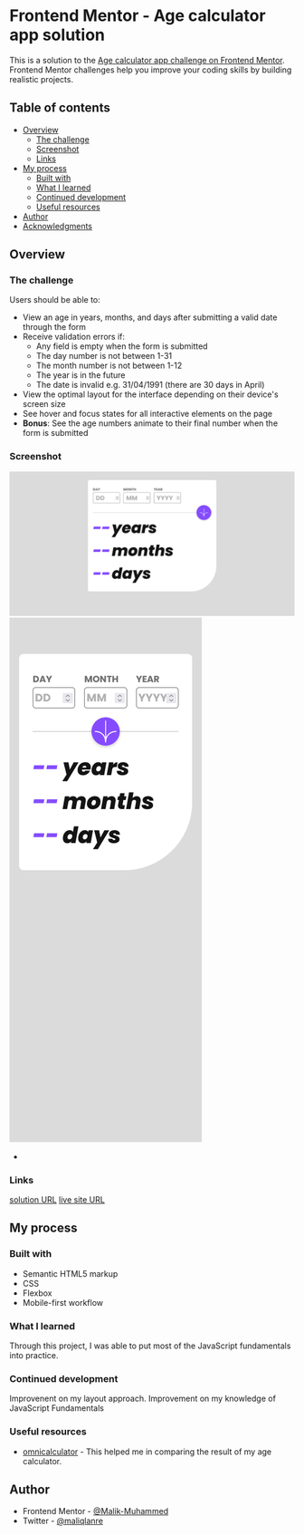 # Frontend Mentor - Age calculator app solution

This is a solution to the [Age calculator app challenge on Frontend Mentor](https://www.frontendmentor.io/challenges/age-calculator-app-dF9DFFpj-Q). Frontend Mentor challenges help you improve your coding skills by building realistic projects.

## Table of contents

- [Overview](#overview)
  - [The challenge](#the-challenge)
  - [Screenshot](#screenshot)
  - [Links](#links)
- [My process](#my-process)
  - [Built with](#built-with)
  - [What I learned](#what-i-learned)
  - [Continued development](#continued-development)
  - [Useful resources](#useful-resources)
- [Author](#author)
- [Acknowledgments](#acknowledgments)

## Overview

### The challenge

Users should be able to:

- View an age in years, months, and days after submitting a valid date through the form
- Receive validation errors if:
  - Any field is empty when the form is submitted
  - The day number is not between 1-31
  - The month number is not between 1-12
  - The year is in the future
  - The date is invalid e.g. 31/04/1991 (there are 30 days in April)
- View the optimal layout for the interface depending on their device's screen size
- See hover and focus states for all interactive elements on the page
- **Bonus**: See the age numbers animate to their final number when the form is submitted

### Screenshot

![](./assets/images/desktop%20solution%20screenshot.png)
![](./assets/images/mobile%20solution%20screenshot.png)

-

### Links

[solution URL](https://github.com/Malik-Muhammed/age-calculator)
[live site URL](https://malik-muhammed.github.io/age-calculator/)

## My process

### Built with

- Semantic HTML5 markup
- CSS
- Flexbox
- Mobile-first workflow

### What I learned

Through this project, I was able to put most of the JavaScript fundamentals into practice.

### Continued development

Improvenent on my layout approach.
Improvement on my knowledge of JavaScript Fundamentals

### Useful resources

- [omnicalculator](https://www.omnicalculator.com/everyday-life/age) - This helped me in comparing the result of my age calculator.

## Author

- Frontend Mentor - [@Malik-Muhammed](https://www.frontendmentor.io/profile/Malik-Muhammed)
- Twitter - [@maliqlanre](https://www.twitter.com/maliqlanre)
